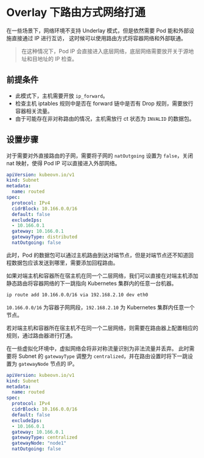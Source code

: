 # Overlay 下路由方式网络打通

在一些场景下，网络环境不支持 Underlay 模式，但是依然需要 Pod 能和外部设施直接通过 IP 进行互访，
这时候可以使用路由方式将容器网络和外部联通。

> 在这种情况下，Pod IP 会直接进入底层网络，底层网络需要放开关于源地址和目地址的 IP 检查。

## 前提条件

- 此模式下，主机需要开放 `ip_forward`。
- 检查主机 iptables 规则中是否在 forward 链中是否有 Drop 规则，需要放行容器相关流量。
- 由于可能存在非对称路由的情况，主机需放行 ct 状态为 `INVALID` 的数据包。

## 设置步骤

对于需要对外直接路由的子网，需要将子网的 `natOutgoing` 设置为 `false`，关闭 nat 映射，使得 Pod IP 可以直接进入外部网络。

```yaml
apiVersion: kubeovn.io/v1
kind: Subnet
metadata:
  name: routed
spec:
  protocol: IPv4
  cidrBlock: 10.166.0.0/16
  default: false
  excludeIps:
  - 10.166.0.1
  gateway: 10.166.0.1
  gatewayType: distributed
  natOutgoing: false
```

此时，Pod 的数据包可以通过主机路由到达对端节点，但是对端节点还不知道回程数据包应该发送到哪里，需要添加回程路由。

如果对端主机和容器所在宿主机在同一个二层网络，我们可以直接在对端主机添加静态路由将容器网络的下一跳指向 Kubernetes 集群内的任意一台机器。

```bash
ip route add 10.166.0.0/16 via 192.168.2.10 dev eth0
```

`10.166.0.0/16` 为容器子网网段，`192.168.2.10` 为 Kubernetes 集群内任意一个节点。

若对端主机和容器所在宿主机不在同一个二层网络，则需要在路由器上配置相应的规则，通过路由器进行打通。

在一些虚拟化环境中，虚拟网络会将非对称流量识别为非法流量并丢弃。
此时需要将 Subnet 的 `gatewayType` 调整为 `centralized`，并在路由设置时将下一跳设置为 `gatewayNode` 节点的 IP。

```yaml
apiVersion: kubeovn.io/v1
kind: Subnet
metadata:
  name: routed
spec:
  protocol: IPv4
  cidrBlock: 10.166.0.0/16
  default: false
  excludeIps:
  - 10.166.0.1
  gateway: 10.166.0.1
  gatewayType: centralized
  gatewayNode: "node1"
  natOutgoing: false
```
